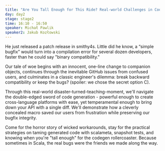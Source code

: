 ```yaml
---
title: "Are You Tall Enough for This Ride? Real-world Challenges in Code Generation"
day: day2
stage: stage2
time: 16:10 - 16:50
speaker: Michał Pawlik
speaker2: Jakub Kozłowski
---
```


He just released a patch release in smithy4s. Little did he know, a “simple bugfix” would turn into a compilation error for several dozen developers, faster than he could say "binary compatibility."

Our tale of woe begins with an innocent, one-line change to companion objects, continues through the inevitable GitHub issues from confused users, and culminates in a classic engineer's dilemma: break backward compatibility or keep the bugs? (spoiler: we chose the secret option C).

Through this real-world disaster-turned-teaching-moment, we'll navigate the double-edged sword of code generation - powerful enough to create cross-language platforms with ease, yet temperamental enough to bring down your API with a single diff. We'll demonstrate how a cleverly concealed macro saved our users from frustration while preserving our bugfix integrity.

Come for the horror story of wicked workarounds, stay for the practical strategies on taming generated code with scalameta, snapshot tests, and knowing when you're "tall enough" for the codegen rollercoaster. Because sometimes in Scala, the real bugs were the friends we made along the way.

